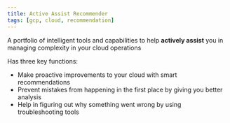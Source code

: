 ```yaml
---
title: Active Assist Recommender
tags: [gcp, cloud, recommendation]
---
```


A portfolio of intelligent tools and capabilities to help **actively assist** you in managing complexity in your cloud operations

Has three key functions:

* Make proactive improvements to your cloud with smart recommendations
* Prevent mistakes from happening in the first place by giving you better analysis
* Help in figuring out why something went wrong by using troubleshooting tools